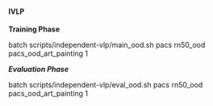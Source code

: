 #### IVLP

**Training Phase**

batch scripts/independent-vlp/main_ood.sh pacs rn50_ood pacs_ood_art_painting 1 


***Evaluation Phase***

batch scripts/independent-vlp/eval_ood.sh pacs rn50_ood pacs_ood_art_painting 1 
